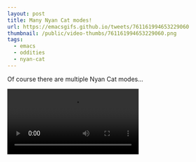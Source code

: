 ```yaml
---
layout: post
title: Many Nyan Cat modes!
url: https://emacsgifs.github.io/tweets/761161994653229060
thumbnail: /public/video-thumbs/761161994653229060.png
tags:
  - emacs
  - oddities
  - nyan-cat
---
```


Of course there are multiple Nyan Cat modes...

<video controls autoplay loop>
  <source src="/public/videos/761161994653229060.mp4" type="video/mp4">
    Sorry your browser does not support the video tag, maybe time to upgrade?
</video>
